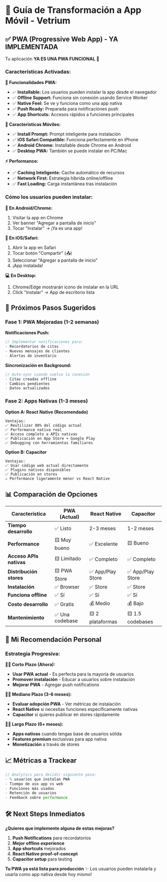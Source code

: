 # 📱 Guía de Transformación a App Móvil - Vetrium

## ✅ **PWA (Progressive Web App) - YA IMPLEMENTADA**

Tu aplicación **YA ES UNA PWA FUNCIONAL** 🎉

### **Características Activadas:**

**🔧 Funcionalidades PWA:**
- ✅ **Installable:** Los usuarios pueden instalar la app desde el navegador
- ✅ **Offline Support:** Funciona sin conexión usando Service Worker
- ✅ **Native Feel:** Se ve y funciona como una app nativa
- ✅ **Push Ready:** Preparada para notificaciones push
- ✅ **App Shortcuts:** Accesos rápidos a funciones principales

**📱 Características Móviles:**
- ✅ **Install Prompt:** Prompt inteligente para instalación
- ✅ **iOS Safari Compatible:** Funciona perfectamente en iPhone
- ✅ **Android Chrome:** Installable desde Chrome en Android
- ✅ **Desktop PWA:** También se puede instalar en PC/Mac

**⚡ Performance:**
- ✅ **Caching Inteligente:** Cache automático de recursos
- ✅ **Network First:** Estrategia híbrida online/offline
- ✅ **Fast Loading:** Carga instantánea tras instalación

### **Cómo los usuarios pueden instalar:**

**📱 En Android/Chrome:**
1. Visitar la app en Chrome
2. Ver banner "Agregar a pantalla de inicio"
3. Tocar "Instalar" → ¡Ya es una app!

**🍎 En iOS/Safari:**
1. Abrir la app en Safari
2. Tocar botón "Compartir" (📤)
3. Seleccionar "Agregar a pantalla de inicio"
4. ¡App instalada!

**💻 En Desktop:**
1. Chrome/Edge mostrarán icono de instalar en la URL
2. Click "Instalar" → App de escritorio lista

## 🚀 **Próximos Pasos Sugeridos**

### **Fase 1: PWA Mejoradas (1-2 semanas)**

**Notificaciones Push:**
```javascript
// Implementar notificaciones para:
- Recordatorios de citas
- Nuevos mensajes de clientes
- Alertas de inventario
```

**Sincronización en Background:**
```javascript
// Auto-sync cuando vuelva la conexión
- Citas creadas offline
- Cambios pendientes
- Datos actualizados
```

### **Fase 2: Apps Nativas (1-3 meses)**

**Option A: React Native (Recomendado)**
```
Ventajas:
✅ Reutilizar 80% del código actual
✅ Performance nativa real
✅ Acceso completo a APIs nativas
✅ Publicación en App Store + Google Play
✅ Debugging con herramientas familiares
```

**Option B: Capacitor**
```
Ventajas:
✅ Usar código web actual directamente  
✅ Plugins nativos disponibles
✅ Publicación en stores
⚠️ Performance ligeramente menor vs React Native
```

## 📊 **Comparación de Opciones**

| Característica | PWA (Actual) | React Native | Capacitor |
|---|---|---|---|
| **Tiempo desarrollo** | ✅ Listo | 2-3 meses | 1-2 meses |
| **Performance** | 🟨 Muy bueno | ✅ Excelente | 🟨 Bueno |
| **Acceso APIs nativas** | 🟨 Limitado | ✅ Completo | ✅ Completo |
| **Distribución stores** | 🟨 PWA Store | ✅ App/Play Store | ✅ App/Play Store |
| **Instalación** | ✅ Browser | ✅ Store | ✅ Store |
| **Funciona offline** | ✅ Sí | ✅ Sí | ✅ Sí |
| **Costo desarrollo** | ✅ Gratis | 💰 Medio | 💰 Bajo |
| **Mantenimiento** | ✅ Una codebase | 🟨 2 plataformas | 🟨 1.5 codebases |

## 🎯 **Mi Recomendación Personal**

### **Estrategia Progresiva:**

**🏃‍♂️ Corto Plazo (Ahora):**
- **Usar PWA actual** - Es perfecta para la mayoría de usuarios
- **Promover instalación** - Educar a usuarios sobre instalación
- **Mejorar PWA** - Agregar push notifications

**🚶‍♂️ Mediano Plazo (3-6 meses):**
- **Evaluar adopción PWA** - Ver métricas de instalación
- **React Native** si necesitas funciones específicamente nativas
- **Capacitor** si quieres publicar en stores rápidamente

**🏃‍♀️ Largo Plazo (6+ meses):**
- **Apps nativas** cuando tengas base de usuarios sólida
- **Features premium** exclusivas para app nativa
- **Monetización** a través de stores

## 📈 **Métricas a Trackear**

```javascript
// Analytics para decidir siguiente paso:
- % usuarios que instalan PWA
- Tiempo de uso app vs web
- Funciones más usadas
- Retención de usuarios
- Feedback sobre performance
```

## 🛠️ **Next Steps Inmediatos**

**¿Quieres que implemente alguna de estas mejoras?**

1. **Push Notifications** para recordatorios
2. **Mejor offline experience** 
3. **App shortcuts** mejorados
4. **React Native proof-of-concept**
5. **Capacitor setup** para testing

**Tu PWA ya está lista para producción** ✨
Los usuarios pueden instalarla y usarla como app nativa desde hoy mismo!